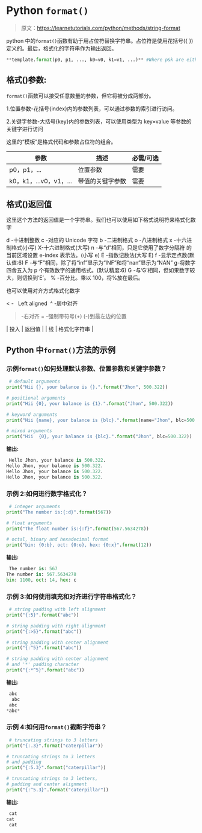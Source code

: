 # Python `format()`

> 原文：<https://learnetutorials.com/python/methods/string-format>

python 中的`format()`函数有助于用占位符替换字符串。占位符是使用花括号({ })定义的。最后，格式化的字符串作为输出返回。

```py
**template.format(p0, p1, ..., k0=v0, k1=v1, ...)** #Where p&k are either a list of values or combination of both 

```

## 格式()参数:

`format()`函数可以接受任意数量的参数，但它将被分成两部分。

1.位置参数-花括号{index}内的参数列表，可以通过参数的索引进行访问。

2.关键字参数-大括号{key}内的参数列表，可以使用类型为 key=value 等参数的关键字进行访问

这里的“模板”是格式代码和参数占位符的组合。

| 参数 | 描述 | 必需/可选 |
| --- | --- | --- |
| p0，p1，... | 位置参数 | 需要 |
| k0，k1，...v0，v1，... | 带值的关键字参数 | 需要 |

## 格式()返回值

这里这个方法的返回值是一个字符串。我们也可以使用如下格式说明符来格式化数字

d -十进制整数
c -对应的 Unicode 字符
b -二进制格式
o -八进制格式
x -十六进制格式(小写)
X-十六进制格式(大写)
n -与“d”相同，只是它使用了数字分隔符
的当前区域设置 e-index 表示法。(小写 e)
E -指数记数法(大写 E)
f -显示定点数(默认值:6)
F -与“F”相同，除了将“inf”显示为“INF”和将“nan”显示为“NAN”
g-将数字四舍五入为 p 个有效数字的通用格式。(默认精度:6)
G -与‘G’相同，但如果数字较大，则切换到‘E’。
% -百分比。乘以 100，将%放在最后。

也可以使用对齐方式格式化数字

< -   Left aligned 
^ -居中对齐
> -右对齐
= -强制带符号(+) (-)到最左边的位置

| 投入 | 返回值 |
| 线 | 格式化字符串 |

## Python 中`format()`方法的示例

### 示例`format()`如何处理默认参数、位置参数和关键字参数？

```py
 # default arguments
print("Hii {}, your balance is {}.".format("Jhon", 500.322))

# positional arguments
print("Hii {0}, your balance is {1}.".format("Jhon", 500.322))

# keyword arguments
print("Hii {name}, your balance is {blc}.".format(name="Jhon", blc=500.322))

# mixed arguments
print("Hii  {0}, your balance is {blc}.".format("Jhon", blc=500.322)) 

```

**输出:**

```py
 Hello Jhon, your balance is 500.322.
Hello Jhon, your balance is 500.322.
Hello Jhon, your balance is 500.322.
Hello Jhon, your balance is 500.322. 
```

### 示例 2:如何进行数字格式化？

```py
 # integer arguments
print("The number is:{:d}".format(567))

# float arguments
print("The float number is:{:f}".format(567.5634278))

# octal, binary and hexadecimal format
print("bin: {0:b}, oct: {0:o}, hex: {0:x}".format(12)) 

```

**输出:**

```py
 The number is: 567
The number is: 567.5634278
bin: 1100, oct: 14, hex: c 
```

### 示例 3:如何使用填充和对齐进行字符串格式化？

```py
 # string padding with left alignment
print("{:5}".format("abc"))

# string padding with right alignment
print("{:>5}".format("abc"))

# string padding with center alignment
print("{:^5}".format("abc"))

# string padding with center alignment
# and '*' padding character
print("{:*^5}".format("abc")) 

```

**输出:**

```py
 abc  
  abc
 abc 
*abc* 
```

### 示例 4:如何用`format()`截断字符串？

```py
 # truncating strings to 3 letters
print("{:.3}".format("caterpillar"))

# truncating strings to 3 letters
# and padding
print("{:5.3}".format("caterpillar"))

# truncating strings to 3 letters,
# padding and center alignment
print("{:^5.3}".format("caterpillar")) 

```

**输出:**

```py
 cat
cat  
 cat 
```